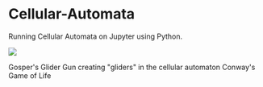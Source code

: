 # Cellular-Automata
Running Cellular Automata on Jupyter using Python. 


![](https://upload.wikimedia.org/wikipedia/commons/e/e5/Gospers_glider_gun.gif)

Gosper's Glider Gun creating "gliders" in the cellular automaton Conway's Game of Life
